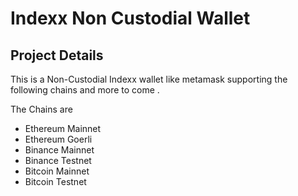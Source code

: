 # Indexx Non Custodial Wallet

## Project Details

This is a Non-Custodial Indexx wallet like metamask supporting the following chains and more to come .

The Chains are 
- Ethereum Mainnet 
- Ethereum Goerli
- Binance Mainnet
- Binance Testnet
- Bitcoin Mainnet
- Bitcoin Testnet